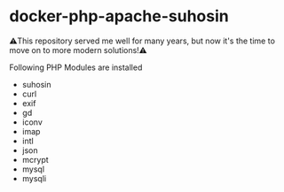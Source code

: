 # docker-php-apache-suhosin

:warning:This repository served me well for many years, but now it's the time
to move on to more modern solutions!:warning:

Following PHP Modules are installed

- suhosin
- curl
- exif
- gd
- iconv
- imap
- intl
- json
- mcrypt
- mysql
- mysqli
